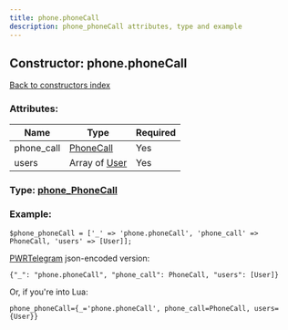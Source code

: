 ```yaml
---
title: phone.phoneCall
description: phone_phoneCall attributes, type and example
---
```

## Constructor: phone.phoneCall  
[Back to constructors index](index.md)



### Attributes:

| Name     |    Type       | Required |
|----------|---------------|----------|
|phone\_call|[PhoneCall](../types/PhoneCall.md) | Yes|
|users|Array of [User](../types/User.md) | Yes|



### Type: [phone\_PhoneCall](../types/phone_PhoneCall.md)


### Example:

```
$phone_phoneCall = ['_' => 'phone.phoneCall', 'phone_call' => PhoneCall, 'users' => [User]];
```  

[PWRTelegram](https://pwrtelegram.xyz) json-encoded version:

```
{"_": "phone.phoneCall", "phone_call": PhoneCall, "users": [User]}
```


Or, if you're into Lua:  


```
phone_phoneCall={_='phone.phoneCall', phone_call=PhoneCall, users={User}}

```


